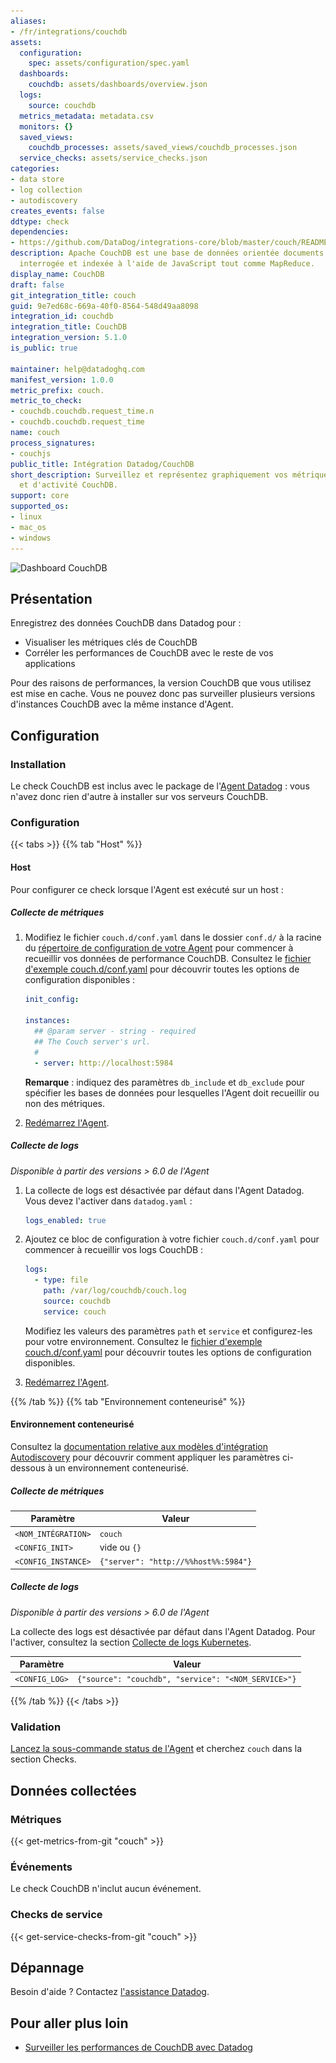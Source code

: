 ```yaml
---
aliases:
- /fr/integrations/couchdb
assets:
  configuration:
    spec: assets/configuration/spec.yaml
  dashboards:
    couchdb: assets/dashboards/overview.json
  logs:
    source: couchdb
  metrics_metadata: metadata.csv
  monitors: {}
  saved_views:
    couchdb_processes: assets/saved_views/couchdb_processes.json
  service_checks: assets/service_checks.json
categories:
- data store
- log collection
- autodiscovery
creates_events: false
ddtype: check
dependencies:
- https://github.com/DataDog/integrations-core/blob/master/couch/README.md
description: Apache CouchDB est une base de données orientée documents qui peut être
  interrogée et indexée à l'aide de JavaScript tout comme MapReduce.
display_name: CouchDB
draft: false
git_integration_title: couch
guid: 9e7ed68c-669a-40f0-8564-548d49aa8098
integration_id: couchdb
integration_title: CouchDB
integration_version: 5.1.0
is_public: true

maintainer: help@datadoghq.com
manifest_version: 1.0.0
metric_prefix: couch.
metric_to_check:
- couchdb.couchdb.request_time.n
- couchdb.couchdb.request_time
name: couch
process_signatures:
- couchjs
public_title: Intégration Datadog/CouchDB
short_description: Surveillez et représentez graphiquement vos métriques de performance
  et d'activité CouchDB.
support: core
supported_os:
- linux
- mac_os
- windows
---
```




![Dashboard CouchDB][1]

## Présentation

Enregistrez des données CouchDB dans Datadog pour :

- Visualiser les métriques clés de CouchDB
- Corréler les performances de CouchDB avec le reste de vos applications

Pour des raisons de performances, la version CouchDB que vous utilisez est mise en cache. Vous ne pouvez donc pas surveiller plusieurs versions d'instances CouchDB avec la même instance d'Agent.

## Configuration

### Installation

Le check CouchDB est inclus avec le package de l'[Agent Datadog][2] : vous n'avez donc rien d'autre à installer sur vos serveurs CouchDB.

### Configuration

{{< tabs >}}
{{% tab "Host" %}}

#### Host

Pour configurer ce check lorsque l'Agent est exécuté sur un host :

##### Collecte de métriques

1. Modifiez le fichier `couch.d/conf.yaml` dans le dossier `conf.d/` à la racine du [répertoire de configuration de votre Agent][1] pour commencer à recueillir vos données de performance CouchDB. Consultez le [fichier d'exemple couch.d/conf.yaml][2] pour découvrir toutes les options de configuration disponibles :

   ```yaml
   init_config:

   instances:
     ## @param server - string - required
     ## The Couch server's url.
     #
     - server: http://localhost:5984
   ```

    **Remarque** : indiquez des paramètres `db_include` et `db_exclude` pour spécifier les bases de données pour lesquelles l'Agent doit recueillir ou non des métriques.

2. [Redémarrez l'Agent][3].

##### Collecte de logs

_Disponible à partir des versions > 6.0 de l'Agent_

1. La collecte de logs est désactivée par défaut dans l'Agent Datadog. Vous devez l'activer dans `datadog.yaml` :

   ```yaml
   logs_enabled: true
   ```

2. Ajoutez ce bloc de configuration à votre fichier `couch.d/conf.yaml` pour commencer à recueillir vos logs CouchDB :

   ```yaml
   logs:
     - type: file
       path: /var/log/couchdb/couch.log
       source: couchdb
       service: couch
   ```

    Modifiez les valeurs des paramètres `path` et `service` et configurez-les pour votre environnement. Consultez le [fichier d'exemple couch.d/conf.yaml][2] pour découvrir toutes les options de configuration disponibles.

3. [Redémarrez l'Agent][3].

[1]: https://docs.datadoghq.com/fr/agent/guide/agent-configuration-files/#agent-configuration-directory
[2]: https://github.com/DataDog/integrations-core/blob/master/couch/datadog_checks/couch/data/conf.yaml.example
[3]: https://docs.datadoghq.com/fr/agent/guide/agent-commands/#start-stop-and-restart-the-agent
{{% /tab %}}
{{% tab "Environnement conteneurisé" %}}

#### Environnement conteneurisé

Consultez la [documentation relative aux modèles d'intégration Autodiscovery][1] pour découvrir comment appliquer les paramètres ci-dessous à un environnement conteneurisé.

##### Collecte de métriques

| Paramètre            | Valeur                                |
| -------------------- | ------------------------------------ |
| `<NOM_INTÉGRATION>` | `couch`                              |
| `<CONFIG_INIT>`      | vide ou `{}`                        |
| `<CONFIG_INSTANCE>`  | `{"server": "http://%%host%%:5984"}` |

##### Collecte de logs

_Disponible à partir des versions > 6.0 de l'Agent_

La collecte des logs est désactivée par défaut dans l'Agent Datadog. Pour l'activer, consultez la section [Collecte de logs Kubernetes][2].

| Paramètre      | Valeur                                                |
| -------------- | ---------------------------------------------------- |
| `<CONFIG_LOG>` | `{"source": "couchdb", "service": "<NOM_SERVICE>"}` |

[1]: https://docs.datadoghq.com/fr/agent/kubernetes/integrations/
[2]: https://docs.datadoghq.com/fr/agent/kubernetes/log/
{{% /tab %}}
{{< /tabs >}}

### Validation

[Lancez la sous-commande status de l'Agent][3] et cherchez `couch` dans la section Checks.

## Données collectées

### Métriques
{{< get-metrics-from-git "couch" >}}


### Événements

Le check CouchDB n'inclut aucun événement.

### Checks de service
{{< get-service-checks-from-git "couch" >}}


## Dépannage

Besoin d'aide ? Contactez [l'assistance Datadog][4].

## Pour aller plus loin

- [Surveiller les performances de CouchDB avec Datadog][5]


[1]: https://raw.githubusercontent.com/DataDog/integrations-core/master/couch/images/couchdb_dashboard.png
[2]: https://app.datadoghq.com/account/settings#agent
[3]: https://docs.datadoghq.com/fr/agent/guide/agent-commands/#agent-status-and-information
[4]: https://docs.datadoghq.com/fr/help/
[5]: https://www.datadoghq.com/blog/monitoring-couchdb-with-datadog
